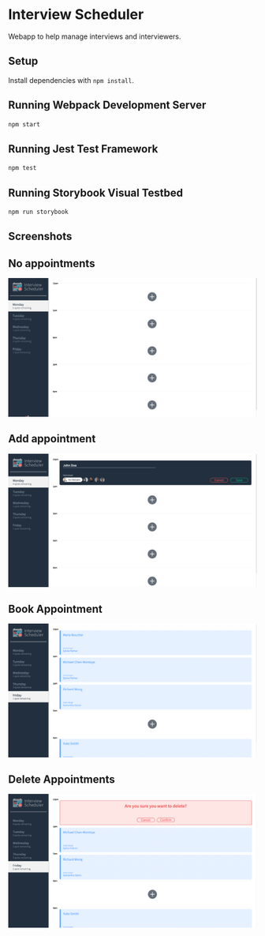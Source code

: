 # Interview Scheduler

Webapp to help manage interviews and interviewers.

## Setup

Install dependencies with `npm install`.

## Running Webpack Development Server

```sh
npm start
```

## Running Jest Test Framework

```sh
npm test
```

## Running Storybook Visual Testbed

```sh
npm run storybook
```

## Screenshots
## No appointments
!["No Appointments"](https://github.com/cameron-cheng/scheduler/blob/master/docs/empty-appointments.png?raw=true)
## Add appointment
!["Add Appointment"](https://github.com/cameron-cheng/scheduler/blob/master/docs/add_appointment.png?raw=true)
## Book Appointment
!["Booked Appointments"](https://github.com/cameron-cheng/scheduler/blob/master/docs/booked_appointments.png?raw=true)
## Delete Appointments
!["Delete Appointment"](https://github.com/cameron-cheng/scheduler/blob/master/docs/delete_appointment.png?raw=true)
